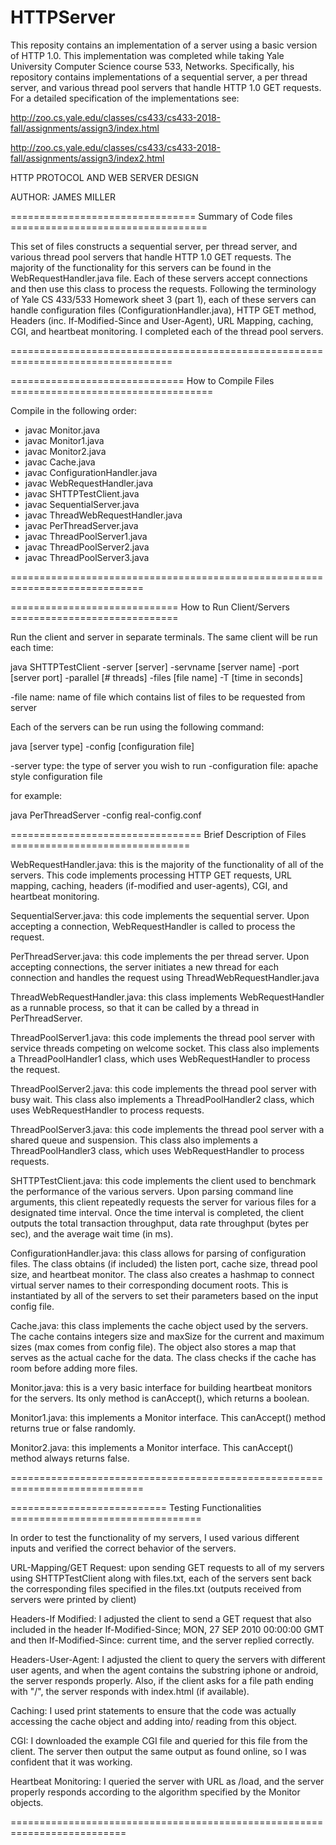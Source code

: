 # HTTPServer
This reposity contains an implementation of a server using a basic version of HTTP 1.0. This implementation was completed while taking Yale University Computer Science course 533, Networks. Specifically, his repository contains implementations of a sequential server, a per thread server, and various thread pool servers that handle HTTP 1.0 GET requests. For a detailed specification of the implementations see:

http://zoo.cs.yale.edu/classes/cs433/cs433-2018-fall/assignments/assign3/index.html

http://zoo.cs.yale.edu/classes/cs433/cs433-2018-fall/assignments/assign3/index2.html

HTTP PROTOCOL AND WEB SERVER DESIGN

AUTHOR: JAMES MILLER

================================ Summary of Code files ==================================

This set of files constructs a sequential server, per thread
server, and various thread pool servers that handle HTTP 1.0
GET requests. The majority of the functionality for this servers
can be found in the WebRequestHandler.java file. Each of these
servers accept connections and then use this class to process
the requests. Following the terminology of Yale CS 433/533
Homework sheet 3 (part 1), each of these servers can handle
configuration files (ConfigurationHandler.java), HTTP GET
method, Headers (inc. If-Modified-Since and User-Agent),
URL Mapping, caching, CGI, and heartbeat monitoring. I completed
each of the thread pool servers.

==================================================================================

============================== How to Compile Files ===================================

Compile in the following order:

- javac Monitor.java
- javac Monitor1.java
- javac Monitor2.java
- javac Cache.java
- javac ConfigurationHandler.java
- javac WebRequestHandler.java
- javac SHTTPTestClient.java
- javac SequentialServer.java
- javac ThreadWebRequestHandler.java
- javac PerThreadServer.java
- javac ThreadPoolServer1.java
- javac ThreadPoolServer2.java
- javac ThreadPoolServer3.java

=============================================================================

============================= How to Run Client/Servers =============================

Run the client and server in separate terminals. The same client
will be run each time:

java SHTTPTestClient -server [server] -servname [server name] -port [server port] -parallel [# threads] -files [file name] -T [time in seconds]

-file name: name of file which contains list of files to be requested from server

Each of the servers can be run using the following command:

java [server type] -config [configuration file]

-server type: the type of server you wish to run
-configuration file: apache style configuration file

for example:

java PerThreadServer -config real-config.conf

================================= Brief Description of Files ===============================

WebRequestHandler.java: this is the majority of the functionality
of all of the servers. This code implements processing HTTP GET
requests, URL mapping, caching, headers (if-modified and user-agents),
CGI, and heartbeat monitoring.

SequentialServer.java: this code implements the sequential server.
Upon accepting a connection, WebRequestHandler is called to process
the request.

PerThreadServer.java: this code implements the per thread server.
Upon accepting connections, the server initiates a new thread for
each connection and handles the request using ThreadWebRequestHandler.java

ThreadWebRequestHandler.java: this class implements WebRequestHandler as
a runnable process, so that it can be called by a thread in
PerThreadServer.

ThreadPoolServer1.java: this code implements the thread pool server
with service threads competing on welcome socket. This class also
implements a ThreadPoolHandler1 class, which uses WebRequestHandler
to process the request.

ThreadPoolServer2.java: this code implements the thread pool server
with busy wait. This class also implements a ThreadPoolHandler2 class,
which uses WebRequestHandler to process requests.

ThreadPoolServer3.java: this code implements the thread pool server
with a shared queue and suspension. This class also implements a
ThreadPoolHandler3 class, which uses WebRequestHandler to process requests.

SHTTPTestClient.java: this code implements the client used to benchmark
the performance of the various servers. Upon parsing command line arguments,
this client repeatedly requests the server for various files for a designated
time interval. Once the time interval is completed, the client outputs
the total transaction throughput, data rate throughput (bytes per sec), and
the average wait time (in ms).

ConfigurationHandler.java: this class allows for parsing of configuration
files. The class obtains (if included) the listen port, cache size,
thread pool size, and heartbeat monitor. The class also creates a hashmap
to connect virtual server names to their corresponding document roots.
This is instantiated by all of the servers to set their parameters based
on the input config file.

Cache.java: this class implements the cache object used by the servers.
The cache contains integers size and maxSize for the current and maximum
sizes (max comes from config file). The object also stores a map that serves
as the actual cache for the data. The class checks if the cache has room
before adding more files.

Monitor.java: this is a very basic interface for building heartbeat monitors
for the servers. Its only method is canAccept(), which returns a boolean.

Monitor1.java: this implements a Monitor interface. This canAccept() method
returns true or false randomly.

Monitor2.java: this implements a Monitor interface. This canAccept() method
always returns false.

=============================================================================

=========================== Testing Functionalities =================================

In order to test the functionality of my servers, I used various different
inputs and verified the correct behavior of the servers.

URL-Mapping/GET Request: upon sending GET requests to all of my servers
using SHTTPTestClient along with files.txt, each of the servers sent
back the corresponding files specified in the files.txt (outputs received
from servers were printed by client)

Headers-If Modified: I adjusted the client to send a GET request that
also included in the header If-Modified-Since; MON, 27 SEP 2010 00:00:00 GMT
and then If-Modified-Since: current time, and the server replied correctly.

Headers-User-Agent: I adjusted the client to query the servers with different
user agents, and when the agent contains the substring iphone or android,
the server responds properly. Also, if the client asks for a file path ending
with "/", the server responds with index.html (if available).

Caching: I used print statements to ensure that the code was actually
accessing the cache object and adding into/ reading from this object.

CGI: I downloaded the example CGI file and queried for this file from
the client. The server then output the same output as found online,
so I was confident that it was working.

Heartbeat Monitoring: I queried the server with URL as /load, and
the server properly responds according to the algorithm specified
by the Monitor objects.

==========================================================================
